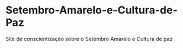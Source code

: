 # Setembro-Amarelo-e-Cultura-de-Paz
Site de conscientização sobre o Setembro Amarelo e Cultura de paz
